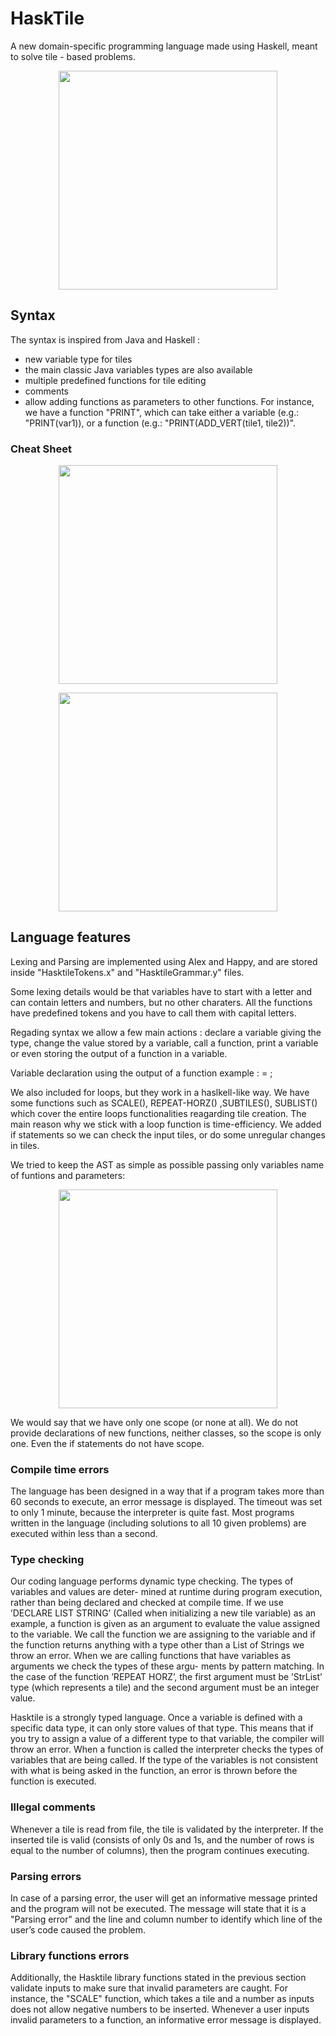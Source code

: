 # HaskTile

A new domain-specific programming language made using Haskell, meant to solve tile - based problems.

<p align="center"><img width="350" src="https://github.com/LucianSerbanescu/HaskTile/blob/main/Documentation/Screenshot%202023-09-11%20at%2012.46.56%20pm.png?raw=true"/></p> 

## Syntax

The syntax is inspired from Java and Haskell : 
- new variable type for tiles
- the main classic Java variables types are also available
- multiple predefined functions for tile editing
- comments
- allow adding functions as parameters to other functions. For instance, we have a function "PRINT", which can take either a variable (e.g.: "PRINT(var1)), or a function (e.g.: "PRINT(ADD_VERT(tile1, tile2))".

### Cheat Sheet

<p align="center"><img width="350" src="https://github.com/LucianSerbanescu/HaskTile/blob/main/Documentation/Screenshot%202023-09-11%20at%2012.46.56%20pm.png?raw=true"/></p> 

<p align="center"><img width="350" src="https://github.com/LucianSerbanescu/HaskTile/blob/main/Documentation/Screenshot%202023-09-11%20at%2012.46.56%20pm.png?raw=true"/></p> 

## Language features

Lexing and Parsing are implemented using Alex and Happy, and are stored inside "HasktileTokens.x"
and "HasktileGrammar.y" files.

Some lexing details would be that variables have to start with a letter and can contain letters and
numbers, but no other charaters. All the functions have predefined tokens and you have to call them
with capital letters.

Regading syntax we allow a few main actions : declare a variable giving the type, change the value
stored by a variable, call a function, print a variable or even storing the output of a function in a
variable.

Variable declaration using the output of a function example :
<varType> <varName> = <functionCall>;

We also included for loops, but they work in a haslkell-like way. We have some functions such as
SCALE(), REPEAT-HORZ() ,SUBTILES(), SUBLIST() which cover the entire loops functionalities
reagarding tile creation. The main reason why we stick with a loop function is time-efficiency. We
added if statements so we can check the input tiles, or do some unregular changes in tiles.

We tried to keep the AST as simple as possible passing only variables name of funtions and parameters:
<p align="center"><img width="350" src="https://github.com/LucianSerbanescu/HaskTile/blob/main/Documentation/Screenshot%202023-09-11%20at%2012.46.56%20pm.png?raw=true"/></p> 


We would say that we have only one scope (or none at all). We do not provide declarations of new
functions, neither classes, so the scope is only one. Even the if statements do not have scope.

### Compile time errors

The language has been designed in a way that if a program takes more than 60 seconds to execute, an error message is displayed. The timeout was set to only 1 minute, because the interpreter is quite fast. Most programs written in the language (including solutions to all 10 given problems) are executed within less than a second.

### Type checking 

Our coding language performs dynamic type checking. The types of variables and values are deter- mined at runtime during program execution, rather than being declared and checked at compile time. If we use ’DECLARE LIST STRING’ (Called when initializing a new tile variable) as an example, a function is given as an argument to evaluate the value assigned to the variable. We call the function we are assigning to the variable and if the function returns anything with a type other than a List of Strings we throw an error.
When we are calling functions that have variables as arguments we check the types of these argu- ments by pattern matching. In the case of the function ’REPEAT HORZ’, the first argument must be ’StrList’ type (which represents a tile) and the second argument must be an integer value.

Hasktile is a strongly typed language. Once a variable is defined with a specific data type, it can only store values of that type. This means that if you try to assign a value of a different type to that variable, the compiler will throw an error.
When a function is called the interpreter checks the types of variables that are being called. If the type of the variables is not consistent with what is being asked in the function, an error is thrown before the function is executed.


### Illegal comments

Whenever a tile is read from file, the tile is validated by the interpreter.
If the inserted tile is valid (consists of only 0s and 1s, and the number of rows is equal to the number of columns), then the program continues executing.

### Parsing errors 

In case of a parsing error, the user will get an informative message printed and the program will not be executed. The message will state that it is a "Parsing error" and the line and column number to identify which line of the user’s code caused the problem.

### Library functions errors

Additionally, the Hasktile library functions stated in the previous section validate inputs to make sure that invalid parameters are caught. For instance, the "SCALE" function, which takes a tile and a number as inputs does not allow negative numbers to be inserted.
Whenever a user inputs invalid parameters to a function, an informative error message is displayed.